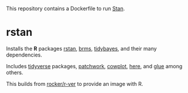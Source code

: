This repository contains a Dockerfile to run [Stan](http://mc-stan.org/).

# rstan

Installs the **R** packages [rstan](http://mc-stan.org/rstan.html), [brms](https://github.com/paul-buerkner/brms), [tidybayes](http://mjskay.github.io/tidybayes/), and their many dependencies.

Includes [tidyverse](https://www.tidyverse.org) packages, [patchwork](https://patchwork.data-imaginist.com), [cowplot](https://wilkelab.org/cowplot/), [here](https://here.r-lib.org), and [glue](https://glue.tidyverse.org) among others.

This builds from [rocker/r-ver](https://registry.hub.docker.com/u/rocker/verse/) to provide an image with R.

